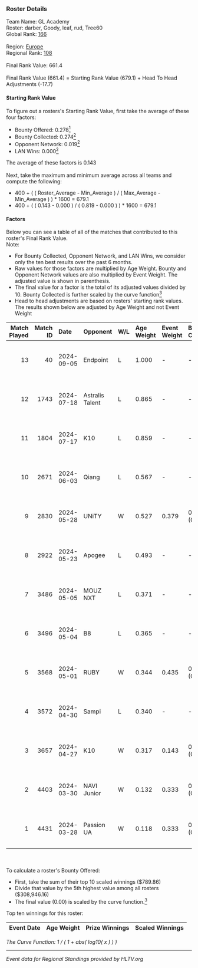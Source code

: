 ### Roster Details<br />
Team Name: GL Academy<br />
Roster: darber, Goody, leaf, rud, Tree60<br />
Global Rank: [166](../../standings_global_2024_09_06.md)<br />
<br />
Region: [Europe]( ../../standings_europe_2024_09_06.md)<br />
Regional Rank: [108]( ../../standings_europe_2024_09_06.md)<br />
<br />
Final Rank Value:  661.4<br />
<br />
Final Rank Value (661.4) = Starting Rank Value (679.1) + Head To Head Adjustments (-17.7)<br />

#### Starting Rank Value<br />
To figure out a rosters's Starting Rank Value, first take the average of these four factors:<br />
- Bounty Offered: 0.278[<sup>1</sup>](#table2)
- Bounty Collected: 0.274[<sup>2</sup>](#table1)
- Opponent Network: 0.019[<sup>2</sup>](#table1)
- LAN Wins: 0.000[<sup>2</sup>](#table1)

The average of these factors is 0.143<br />
<br />
Next, take the maximum and minimum average across all teams and compute the following:<br />
- 400 + ( ( Roster_Average - Min_Average ) / ( Max_Average - Min_Average ) ) * 1600 = 679.1
- 400 + ( ( 0.143 - 0.000 ) / ( 0.819 - 0.000 ) ) * 1600 = 679.1


#### Factors<br />
Below you can see a table of all of the matches that contributed to this roster's Final Rank Value.<br />
Note:<br />

- For Bounty Collected, Opponent Network, and LAN Wins, we consider only the ten best results over the past 6 months.
- Raw values for those factors are multiplied by Age Weight. Bounty and Opponent Network values are also multiplied by Event Weight. The adjusted value is shown in parenthesis.
- The final value for a factor is the total of its adjusted values divided by 10. Bounty Collected is further scaled by the curve function[<sup>3</sup>](#curveFunction)
- Head to head adjustments are based on rosters' starting rank values. The results shown below are adjusted by Age Weight and not Event Weight
<span id="table1"></span><br />


| Match Played | Match ID | Date       | Opponent        | W/L | Age Weight | Event Weight | Bounty Collected | Opponent Network | LAN Wins  | H2H Adj. | Roster                           |
| -: | -: | :- | :- | :- | :- | :- | :- | :- | :- | -: | :- |
|           13 |       40 | 2024-09-05 | Endpoint        | L   | 1.000      | -            | -                | -                | -         |    -4.45 | darber, Goody, leaf, rud, Tree60 |
|           12 |     1743 | 2024-07-18 | Astralis Talent | L   | 0.865      | -            | -                | -                | -         |   -13.65 | darber, Goody, leaf, rud, Tree60 |
|           11 |     1804 | 2024-07-17 | K10             | L   | 0.859      | -            | -                | -                | -         |   -14.02 | darber, Goody, leaf, rud, Tree60 |
|           10 |     2671 | 2024-06-03 | Qiang           | L   | 0.567      | -            | -                | -                | -         |    -4.31 | darber, Goody, leaf, rud, Tree60 |
|            9 |     2830 | 2024-05-28 | UNiTY           | W   | 0.527      | 0.379        | 0.026 (0.005)    | 0.406 (0.081)    | 0 (0.000) |    12.54 | darber, Goody, leaf, rud, Tree60 |
|            8 |     2922 | 2024-05-23 | Apogee          | L   | 0.493      | -            | -                | -                | -         |    -6.13 | darber, Goody, leaf, rud, Tree60 |
|            7 |     3486 | 2024-05-05 | MOUZ NXT        | L   | 0.371      | -            | -                | -                | -         |    -1.93 | darber, Goody, leaf, rud, shadiy |
|            6 |     3496 | 2024-05-04 | B8              | L   | 0.365      | -            | -                | -                | -         |    -1.50 | darber, Goody, leaf, rud, shadiy |
|            5 |     3568 | 2024-05-01 | RUBY            | W   | 0.344      | 0.435        | 0.073 (0.011)    | 0.404 (0.060)    | 0 (0.000) |     8.13 | darber, Goody, leaf, rud, shadiy |
|            4 |     3572 | 2024-04-30 | Sampi           | L   | 0.340      | -            | -                | -                | -         |    -2.37 | darber, Goody, leaf, rud, sSen   |
|            3 |     3657 | 2024-04-27 | K10             | W   | 0.317      | 0.143        | 0.006 (0.000)    | 0.099 (0.005)    | 0 (0.000) |     4.66 | darber, Goody, leaf, rud, sSen   |
|            2 |     4403 | 2024-03-30 | NAVI Junior     | W   | 0.132      | 0.333        | 0.001 (0.000)    | 0.111 (0.005)    | 0 (0.000) |     2.08 | darber, Goody, leaf, nestee, rud |
|            1 |     4431 | 2024-03-28 | Passion UA      | W   | 0.118      | 0.333        | 0.147 (0.006)    | 1.000 (0.039)    | 0 (0.000) |     3.25 | darber, Goody, leaf, nestee, rud |

<br />
<span id="table2"></span><br />
To calculate a roster's Bounty Offered:<br />

- First, take the sum of their top 10 scaled winnings ($789.86)
- Divide that value by the 5th highest value among all rosters ($308,946.16)
- The final value (0.00) is scaled by the curve function.[<sup>3</sup>](#curveFunction)

Top ten winnings for this roster:<br />

| Event Date | Age Weight | Prize Winnings | Scaled Winnings |
| :- | -: | :- | :- |


<span id="curveFunction"></span>_The Curve Function: 1 / ( 1 + abs( log10( x ) ) )_<br />

---
_Event data for Regional Standings provided by HLTV.org_<br />
